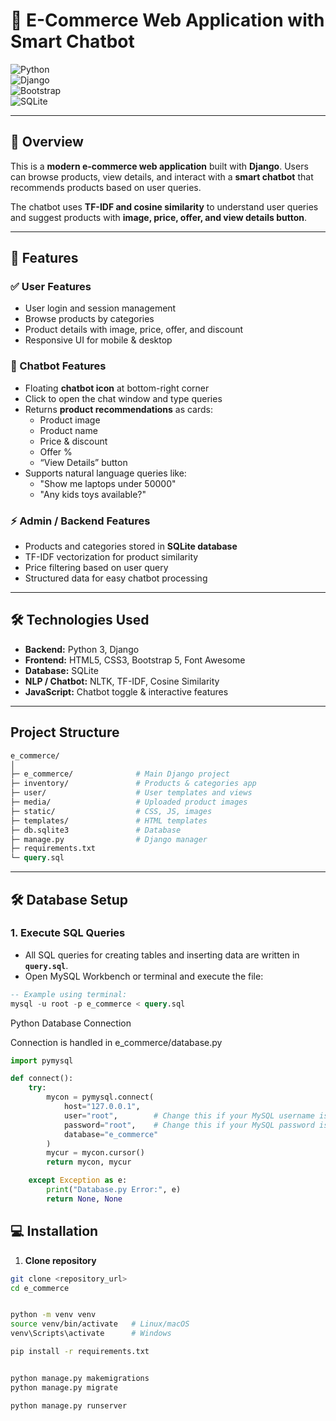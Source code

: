 # 🛒 E-Commerce Web Application with Smart Chatbot

![Python](https://img.shields.io/badge/Python-3.11-blue?logo=python&logoColor=white)  
![Django](https://img.shields.io/badge/Django-5.2-green?logo=django&logoColor=white)  
![Bootstrap](https://img.shields.io/badge/Bootstrap-5.3-purple?logo=bootstrap&logoColor=white)  
![SQLite](https://img.shields.io/badge/SQLite-3.42-orange?logo=sqlite&logoColor=white)  

---

## 🚀 Overview
This is a **modern e-commerce web application** built with **Django**. Users can browse products, view details, and interact with a **smart chatbot** that recommends products based on user queries.  

The chatbot uses **TF-IDF and cosine similarity** to understand user queries and suggest products with **image, price, offer, and view details button**.  

---

## 🎯 Features

### ✅ User Features
- User login and session management  
- Browse products by categories  
- Product details with image, price, offer, and discount  
- Responsive UI for mobile & desktop  

### 🤖 Chatbot Features
- Floating **chatbot icon** at bottom-right corner  
- Click to open the chat window and type queries  
- Returns **product recommendations** as cards:
  - Product image  
  - Product name  
  - Price & discount  
  - Offer %  
  - “View Details” button  
- Supports natural language queries like:
  - "Show me laptops under 50000"
  - "Any kids toys available?"

### ⚡ Admin / Backend Features
- Products and categories stored in **SQLite database**  
- TF-IDF vectorization for product similarity  
- Price filtering based on user query  
- Structured data for easy chatbot processing  

---

## 🛠️ Technologies Used
- **Backend:** Python 3, Django  
- **Frontend:** HTML5, CSS3, Bootstrap 5, Font Awesome  
- **Database:** SQLite  
- **NLP / Chatbot:** NLTK, TF-IDF, Cosine Similarity  
- **JavaScript:** Chatbot toggle & interactive features  

---


## Project Structure


```graphql
e_commerce/
│
├─ e_commerce/              # Main Django project
├─ inventory/               # Products & categories app
├─ user/                    # User templates and views
├─ media/                   # Uploaded product images
├─ static/                  # CSS, JS, images
├─ templates/               # HTML templates
├─ db.sqlite3               # Database
├─ manage.py                # Django manager
├─ requirements.txt
└─ query.sql
```

---

## 🛠️ Database Setup

### 1. Execute SQL Queries
- All SQL queries for creating tables and inserting data are written in **`query.sql`**.  
- Open MySQL Workbench or terminal and execute the file:

```sql
-- Example using terminal:
mysql -u root -p e_commerce < query.sql
```

Python Database Connection

Connection is handled in e_commerce/database.py

```py
import pymysql

def connect():
    try:
        mycon = pymysql.connect(
            host="127.0.0.1",
            user="root",        # Change this if your MySQL username is different
            password="root",    # Change this if your MySQL password is different
            database="e_commerce"
        )
        mycur = mycon.cursor()
        return mycon, mycur

    except Exception as e:
        print("Database.py Error:", e)
        return None, None

```


## 💻 Installation

1. **Clone repository**
```bash
git clone <repository_url>
cd e_commerce


python -m venv venv
source venv/bin/activate   # Linux/macOS
venv\Scripts\activate      # Windows

pip install -r requirements.txt


python manage.py makemigrations
python manage.py migrate

python manage.py runserver

```


